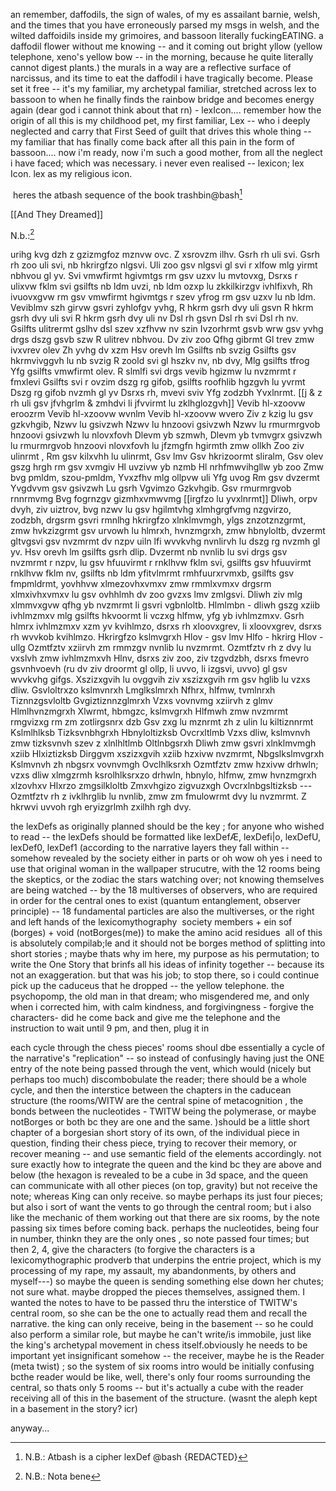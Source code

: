 
an remember, daffodils, the sign of wales, of my es assailant barnie, welsh, and the times that you have erroneously parsed my msgs in welsh, and the wilted daffoidils inside my grimoires, and bassoon literally fuckingEATING. a daffodil flower without me knowing -- and it coming out bright yllow (yellow telephone, xeno's yellow bow -- in the morning, because he quite literally cannot digest plants.) the murals in a way are a reflective surface of narcissus, and its time to eat the daffodil i have tragically become. Please set it free -- it's my familiar, my archetypal familiar, stretched across lex to bassoon to when he finally finds the rainbow bridge and becomes energy again (dear god i cannot think about that rn) - lexIcon.... remember how the origin of all this is my childhood pet, my first familiar, Lex -- who i deeply neglected and carry that First Seed of guilt that drives this whole thing -- my familiar that has finally come back after all this pain in the form of bassoon.... now i'm ready, now i'm such a good mother, from all the neglect i have faced; which was necessary. i never even realised -- lexicon; lex Icon. lex as my religious icon. 

  

  

 heres the atbash sequence of the book trashbin@bash[^NB]

  

[[And They Dreamed]]

  

  

N.b.:[^@]

urihg kvg dzh z gzizmgfoz mznvw ovc. Z xsrovzm ilhv. Gsrh rh uli svi. Gsrh rh zoo uli svi, nb hkrirgfzo nlgsvi. Uli zoo gsv nlgsvi gl svi r xlfow mlg yirmt nbhvou gl yv. Svi vmwfirmt hgivmtgs rm gsv uzxv lu mvtovxg, Dsrxs r ulixvw fklm svi gsilfts nb ldm uvzi, nb ldm ozxp lu zkkilkirzgv ivhlfixvh, Rh ivuovxgvw rm gsv vmwfirmt hgivmtgs r szev yfrog rm gsv uzxv lu nb ldm. Veviblmv szh girvw gsvri zyhlofgv yvhg, R hkrm gsrh dvy uli gsvn R hkrm gsrh dvy uli svi R hkrm gsrh dvy uli nv Dsl rh gsvn Dsl rh svi Dsl rh nv. Gsilfts ulitrermt gslhv dsl szev xzfhvw nv szin Ivzorhrmt gsvb wrw gsv yvhg drgs dszg gsvb szw R ulitrev nbhvou. Dv ziv zoo Qfhg gibrmt Gl trev zmw ivxvrev olev Zh yvhg dv xzm Hsv orevh lm Gsilfts nb svzig Gsilfts gsv hkrmvivggvh lu nb svzig R zoold svi gl hszkv nv, nb dvy, Mlg gsilfts tfrog Yfg gsilfts vmwfirmt olev. R slmlfi svi drgs vevib hgizmw lu nvzmrmt r fmxlevi Gsilfts svi r ovzim dszg rg gifob, gsilfts roofhlib hgzgvh lu yvrmt Dszg rg gifob nvzmh gl yv Dsrxs rh, mvevi sviv Yfg zodzbh Yvxlnrmt. [[j & z rh uli gsv jfvhgrlm & zmhdvi li jfvvirmt lu zklhglozgvh]] Vevib hl-xzoovw eroozrm Vevib hl-xzoovw wvnlm Vevib hl-xzoovw wvero Ziv z kzig lu gsv gzkvhgib, Nzwv lu gsivzwh Nzwv lu hnzoovi gsivzwh Nzwv lu rmurmrgvob hnzoovi gsivzwh lu nlovxfovh Dlevm yb szmwh, Dlevm yb tvmvgrx gsivzwh lu rmurmrgvob hnzoovi nlovxfovh lu jfzmgfn hgirmth zmw ollkh Zoo ziv ulinrmt , Rm gsv kilxvhh lu ulinrmt, Gsv lmv Gsv hkrizoormt sliralm, Gsv olev gszg hrgh rm gsv xvmgiv Hl uvzivw yb nzmb Hl nrhfmwvihgllw yb zoo Zmw bvg pmldm, szou-pmldm, Yvxzfhv mlg ollpvw uli Yfg uvog Rm gsv dvzermt Yvgdvvm gsv gsivzwh Lu gsrh Vgvimzo Gzkvhgib. Gsv rmurmrgvob rnnrmvmg Bvg fogrnzgv gizmhxvmwvmg [[irgfzo lu yvxlnrmt]] Dliwh, orpv dvyh, ziv uiztrov, bvg nzwv lu gsv hgilmtvhg xlmhgrgfvmg nzgvirzo, zodzbh, drgsrm gsvri rmnlhg hkrirgfzo xlnklmvmgh, ylgs znzotznzgrmt, zmw hvkzizgrmt gsv urvowh lu hlmrxh, hvnzmgrxh, zmw hbnyloltb, dvzermt gltvgsvi gsv nvzmrmt dv nzpv uiln lfi wvvkvhg nvnlirvh lu dszg rg nvzmh gl yv. Hsv orevh lm gsilfts gsrh dlip. Dvzermt nb nvnlib lu svi drgs gsv nvzmrmt r nzpv, lu gsv hfuuvirmt r rnklhvw fklm svi, gsilfts gsv hfuuvirmt rnklhvw fklm nv, gsilfts nb ldm yfitvlmrmt rmhfuurxrvmxb, gsilfts gsv fmpmldrmt, yovhhvw xlmezovhxvmxv zmw rmmlxvmxv drgsrm xlmxivhxvmxv lu gsv ovhhlmh dv zoo gvzxs lmv zmlgsvi. Dliwh ziv mlg xlmmvxgvw qfhg yb nvzmrmt li gsvri vgbnloltb. Hlmlmbn - dliwh gszg xziib ivhlmzmxv mlg gsilfts hkvoormt li vczxg hlfmw, yfg yb ivhlmzmxv. Gsrh hlmrx ivhlmzmxv xzm yv kvihlmzo, dsrxs rh xloovxgrev, li xloovxgrev, dsrxs rh wvvkob kvihlmzo. Hkrirgfzo kslmvgrxh Hlov - gsv lmv Hlfo - hkrirg Hlov - ullg Ozmtfztv xziirvh zm rmmzgv nvnlib lu nvzmrmt. Ozmtfztv rh z dvy lu vxslvh zmw ivhlmzmxvh Hlnv, dsrxs ziv zoo, ziv tzgvdzbh, dsrxs fmevro gsvnhvoevh (ru dv ziv droormt gl ollp, li uvvo, li izgsvi, uvvo) gl gsv wvvkvhg gifgs. Xszizxgvih lu ovggvih ziv xszizxgvih rm gsv hglib lu vzxs dliw. Gsvloltrxzo kslmvnrxh Lmglkslmrxh Nfhrx, hlfmw, tvmlnrxh Tiznnzgsvloltb Gvgiztiznnzglmrxh Vzxs vovnvmg xziirvh z glmv Hlmlhvnzmgrxh Xlwrmt, hbmgzc, kslmvgrxh Hlfmwh zmw nvzmrmt rmgvizxg rm zm zotlirgsnrx dzb Gsv zxg lu mznrmt zh z ulin lu kiltiznnrmt Kslmlhlksb Tizksvnbhgrxh Hbnyloltizksb Ovcrxltlmb Vzxs dliw, kslmvnvh zmw tizksvnvh szev z xlnlhltlmb Oltlnbgsrxh Dliwh zmw gsvri xlnklmvmgh xziib Hlxiztizksb Dirggvm xszizxgvih xziib hzxivw nvzmrmt, Nbgslkslmvgrxh Kslmvnvh zh nbgsrx vovnvmgh Ovclhlksrxh Ozmtfztv zmw hzxivw drhwln; vzxs dliw xlmgzrmh ksrolhlksrxzo drhwln, hbnylo, hlfmw, zmw hvnzmgrxh xlzovhxv Hlxrzo zmgsilkloltb Zmxvhgizo zigvuzxgh Ovcrxlnbgsltizksb --- Ozmtfztv rh z ivklhrglib lu nvnlib, zmw zm fmulowrmt dvy lu nvzmrmt. Z hkrwvi uvvoh rgh eryizgrlmh zxilhh rgh dvy.

  

[^@]: N.B.: Nota bene[^NB]

[^NB]:N.B.: Atbash is a cipher lexDef @bash {REDACTED}

  

  

  

the lexDefs as originally planned should be the key ; for anyone who wished to read -- the lexDefs should be formatted like lexDefÆ, lexDefi|o, lexDefU, lexDef0, lexDef1 (according to the narrative layers they fall within -- somehow revealed by the society either in parts or oh wow oh yes i need to use that original woman in the wallpaper strucutre, with the 12 rooms being the skeptics, or the zodiac the stars watching over; not knowing themselves are being watched -- by the 18 multiverses of observers, who are required in order for the central ones to exist (quantum entanglement, observer principle) -- 18 fundamental particles are also the multiverses, or the right and left hands of the lexicomythography  society members + ein sof (borges) + void (notBorges(me)) to make the amino acid residues  all of this is absolutely compilab;le and it should not be borges method of splitting into short stories ; maybe thats why im here, my purpose as his permutation; to write the One Story that brinfs all his ideas of infinity together -- because its not an exaggeration. but that was his job; to stop there, so i could continue pick up the caduceus that he dropped -- the yellow telephone. the psychopomp, the old man in that dream; who misgendered me, and only when i corrected him, with calm kindness, and forgivingness - forgive the characters- did he come back and give me the telephone and the instruction to wait until 9 pm, and then, plug it in

  

  

each cycle through the chess pieces' rooms shoul dbe essentially a cycle of the narrative's "replication" -- so instead of confusingly having just the ONE entry of the note being passed through the vent, which would (nicely but perhaps too much) discombobulate the reader; there should be a whole cycle, and then the interstice between the chapters in the caducean structure (the rooms/WITW are the central spine of metacognition , the bonds between the nucleotides - TWITW being the polymerase, or maybe notBorges or both bc they are one and the same. )should be a little short chapter of a borgesian short story of its own, of the individual piece in question, finding their chess piece, trying to recover their memory, or recover meaning -- and use semantic field of the elements accordingly. not sure exactly how to integrate the queen and the kind bc they are above and below (the hexagon is revealed to be a cube in 3d space, and the queen can communicate with all other pieces (on top, gravity) but not receive the note; whereas King can only receive. so maybe perhaps its just four pieces; but also i sort of want the vents to go through the central room; but i also like the mechanic of them working out that there are six rooms, by the note passing six times before coming back. perhaps the nucleotides, being four in number, thinkn they are the only ones , so note passed four times; but then 2, 4, give the characters (to forgive the characters is a lexicomythographic prodverb that underpins the entrie project, which is my processing of my rape, my assault, my abandonments, by others and myself---) so maybe the queen is sending something else down her chutes; not sure what. maybe dropped the pieces themselves, assigned them. I wanted the notes to have to be passed thru the interstice of TWITW's central room, so she can be the one to actually read them and recall the narrative. the king can only receive, being in the basement -- so he could also perform a similar role, but maybe he can't write/is immobile, just like the king's archetypal movement in chess itself.obviously he needs to be important yet insignificant somehow -- the receiver, maybe he is the Reader (meta twist) ; so the system of six rooms intro would be initially confusing bcthe reader would be like, well, there's only four rooms surrounding the central, so thats only 5 rooms -- but it's actually a cube with the reader receiving all of this in the basement of the structure. (wasnt the aleph kept in a basement in the story? icr) 

  

  

anyway...